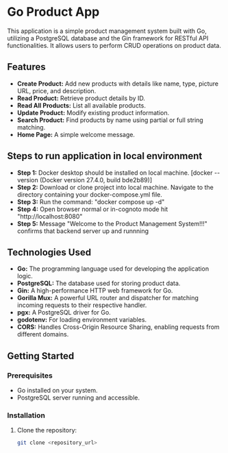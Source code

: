 # Go Product App

This application is a simple product management system built with Go, utilizing a PostgreSQL database and the Gin framework for RESTful API functionalities.  It allows users to perform CRUD operations on product data.

## Features

* **Create Product:** Add new products with details like name, type, picture URL, price, and description.
* **Read Product:** Retrieve product details by ID.
* **Read All Products:** List all available products.
* **Update Product:** Modify existing product information.
* **Search Product:** Find products by name using partial or full string matching.
* **Home Page:** A simple welcome message.

## Steps to run application in local environment

* **Step 1:** Docker desktop should be installed on local machine. [docker --version (Docker version 27.4.0, build bde2b89)]
* **Step 2:** Download or clone project into local machine. Navigate to the directory containing your docker-compose.yml file.
* **Step 3:** Run the command: "docker compose up -d"
* **Step 4:** Open browser normal or in-cognoto mode hit "http://localhost:8080"
* **Step 5:** Message "Welcome to the Product Management System!!!" confirms that backend server up and runnning

## Technologies Used

* **Go:** The programming language used for developing the application logic.
* **PostgreSQL:** The database used for storing product data.
* **Gin:** A high-performance HTTP web framework for Go.
* **Gorilla Mux:** A powerful URL router and dispatcher for matching incoming requests to their respective handler.
* **pgx:** A PostgreSQL driver for Go.
* **godotenv:** For loading environment variables.
* **CORS:**  Handles Cross-Origin Resource Sharing, enabling requests from different domains.

## Getting Started

### Prerequisites

* Go installed on your system.
* PostgreSQL server running and accessible.

### Installation

1. Clone the repository:
   ```bash
   git clone <repository_url>
